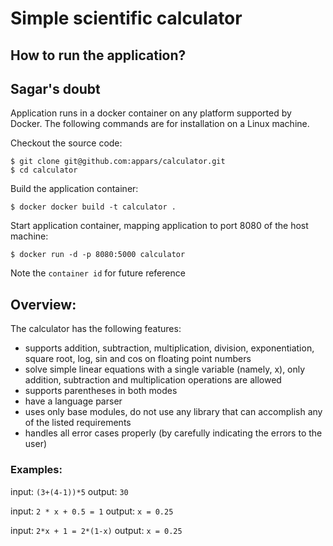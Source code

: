 # Simple scientific calculator

## How to run the application?
## Sagar's doubt

Application runs in a docker container on any platform supported by Docker. The following commands are for installation on a Linux machine.

Checkout the source code:
```
$ git clone git@github.com:appars/calculator.git
$ cd calculator
```

Build the application container:
```
$ docker docker build -t calculator .
```

Start application container, mapping application to port 8080 of the host machine:
```
$ docker run -d -p 8080:5000 calculator
```
Note the `container id` for future reference


## Overview:

The calculator has the following features:

- supports addition, subtraction, multiplication, division, exponentiation, square root, log, sin and cos on floating point numbers
- solve simple linear equations with a single variable (namely, x), only addition, subtraction and multiplication operations are allowed
- supports parentheses in both modes
- have a language parser
- uses only base modules, do not use any library that can accomplish any of the listed requirements
- handles all error cases properly (by carefully indicating the errors to the user)

### Examples:

input: `(3+(4-1))*5`
output: `30`

input: `2 * x + 0.5 = 1`
output: `x = 0.25`

input: `2*x + 1 = 2*(1-x)`
output: `x = 0.25`

